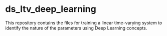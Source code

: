 # ds_ltv_deep_learning
This repository contains the files for training a linear time-varying system to identify the nature of the parameters using Deep Learning concepts. 
